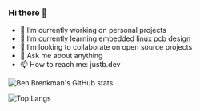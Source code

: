 ### Hi there 👋

- 🔭 I’m currently working on personal projects
- 🌱 I’m currently learning embedded linux pcb design
- 👯 I’m looking to collaborate on open source projects
- 💬 Ask me about anything
- 📫 How to reach me: justb.dev

![Ben Brenkman's GitHub stats](https://github-readme-stats.vercel.app/api?username=justbrenkman&count_private=true&theme=github_dark&show_icons=true)

![Top Langs](https://github-readme-stats.vercel.app/api/top-langs/?username=justbrenkman&langs_count=8&layout=compact&count_private=true&theme=github_dark&show_icons=true)
